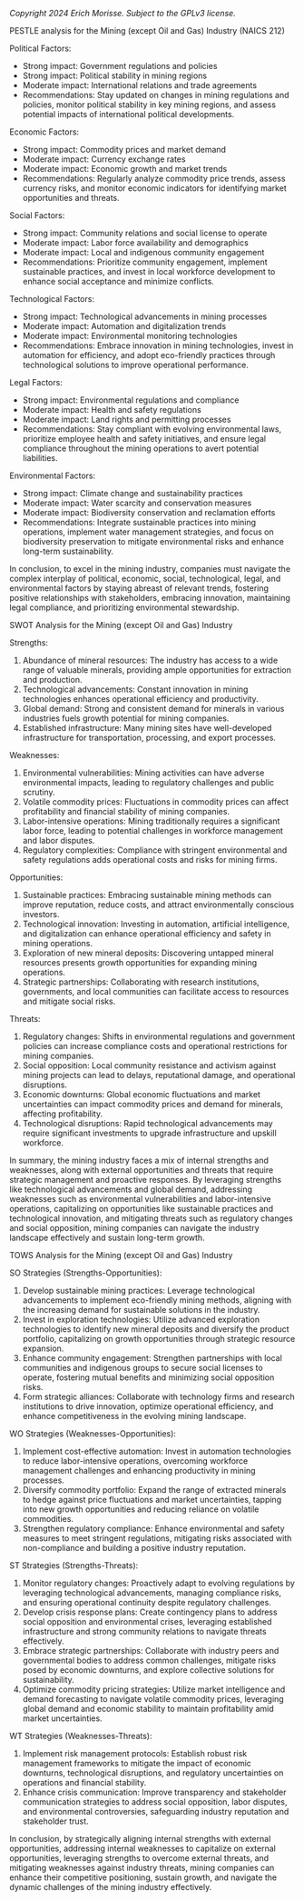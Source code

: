 *Copyright 2024 Erich Morisse.  Subject to the GPLv3 license.*


PESTLE analysis for the Mining (except Oil and Gas) Industry (NAICS 212)

Political Factors:
- Strong impact: Government regulations and policies
- Strong impact: Political stability in mining regions
- Moderate impact: International relations and trade agreements
- Recommendations: Stay updated on changes in mining regulations and policies, monitor political stability in key mining regions, and assess potential impacts of international political developments.

Economic Factors:
- Strong impact: Commodity prices and market demand
- Moderate impact: Currency exchange rates
- Moderate impact: Economic growth and market trends
- Recommendations: Regularly analyze commodity price trends, assess currency risks, and monitor economic indicators for identifying market opportunities and threats.

Social Factors:
- Strong impact: Community relations and social license to operate
- Moderate impact: Labor force availability and demographics
- Moderate impact: Local and indigenous community engagement
- Recommendations: Prioritize community engagement, implement sustainable practices, and invest in local workforce development to enhance social acceptance and minimize conflicts.

Technological Factors:
- Strong impact: Technological advancements in mining processes
- Moderate impact: Automation and digitalization trends
- Moderate impact: Environmental monitoring technologies
- Recommendations: Embrace innovation in mining technologies, invest in automation for efficiency, and adopt eco-friendly practices through technological solutions to improve operational performance.

Legal Factors:
- Strong impact: Environmental regulations and compliance
- Moderate impact: Health and safety regulations
- Moderate impact: Land rights and permitting processes
- Recommendations: Stay compliant with evolving environmental laws, prioritize employee health and safety initiatives, and ensure legal compliance throughout the mining operations to avert potential liabilities.

Environmental Factors:
- Strong impact: Climate change and sustainability practices
- Moderate impact: Water scarcity and conservation measures
- Moderate impact: Biodiversity conservation and reclamation efforts
- Recommendations: Integrate sustainable practices into mining operations, implement water management strategies, and focus on biodiversity preservation to mitigate environmental risks and enhance long-term sustainability.

In conclusion, to excel in the mining industry, companies must navigate the complex interplay of political, economic, social, technological, legal, and environmental factors by staying abreast of relevant trends, fostering positive relationships with stakeholders, embracing innovation, maintaining legal compliance, and prioritizing environmental stewardship.

SWOT Analysis for the Mining (except Oil and Gas) Industry 

Strengths:
1. Abundance of mineral resources: The industry has access to a wide range of valuable minerals, providing ample opportunities for extraction and production.
2. Technological advancements: Constant innovation in mining technologies enhances operational efficiency and productivity.
3. Global demand: Strong and consistent demand for minerals in various industries fuels growth potential for mining companies.
4. Established infrastructure: Many mining sites have well-developed infrastructure for transportation, processing, and export processes.

Weaknesses:
1. Environmental vulnerabilities: Mining activities can have adverse environmental impacts, leading to regulatory challenges and public scrutiny.
2. Volatile commodity prices: Fluctuations in commodity prices can affect profitability and financial stability of mining companies.
3. Labor-intensive operations: Mining traditionally requires a significant labor force, leading to potential challenges in workforce management and labor disputes.
4. Regulatory complexities: Compliance with stringent environmental and safety regulations adds operational costs and risks for mining firms.

Opportunities:
1. Sustainable practices: Embracing sustainable mining methods can improve reputation, reduce costs, and attract environmentally conscious investors.
2. Technological innovation: Investing in automation, artificial intelligence, and digitalization can enhance operational efficiency and safety in mining operations.
3. Exploration of new mineral deposits: Discovering untapped mineral resources presents growth opportunities for expanding mining operations.
4. Strategic partnerships: Collaborating with research institutions, governments, and local communities can facilitate access to resources and mitigate social risks.

Threats:
1. Regulatory changes: Shifts in environmental regulations and government policies can increase compliance costs and operational restrictions for mining companies.
2. Social opposition: Local community resistance and activism against mining projects can lead to delays, reputational damage, and operational disruptions.
3. Economic downturns: Global economic fluctuations and market uncertainties can impact commodity prices and demand for minerals, affecting profitability.
4. Technological disruptions: Rapid technological advancements may require significant investments to upgrade infrastructure and upskill workforce.

In summary, the mining industry faces a mix of internal strengths and weaknesses, along with external opportunities and threats that require strategic management and proactive responses. By leveraging strengths like technological advancements and global demand, addressing weaknesses such as environmental vulnerabilities and labor-intensive operations, capitalizing on opportunities like sustainable practices and technological innovation, and mitigating threats such as regulatory changes and social opposition, mining companies can navigate the industry landscape effectively and sustain long-term growth.

TOWS Analysis for the Mining (except Oil and Gas) Industry

SO Strategies (Strengths-Opportunities):
1. Develop sustainable mining practices: Leverage technological advancements to implement eco-friendly mining methods, aligning with the increasing demand for sustainable solutions in the industry.
2. Invest in exploration technologies: Utilize advanced exploration technologies to identify new mineral deposits and diversify the product portfolio, capitalizing on growth opportunities through strategic resource expansion.
3. Enhance community engagement: Strengthen partnerships with local communities and indigenous groups to secure social licenses to operate, fostering mutual benefits and minimizing social opposition risks.
4. Form strategic alliances: Collaborate with technology firms and research institutions to drive innovation, optimize operational efficiency, and enhance competitiveness in the evolving mining landscape.

WO Strategies (Weaknesses-Opportunities):
1. Implement cost-effective automation: Invest in automation technologies to reduce labor-intensive operations, overcoming workforce management challenges and enhancing productivity in mining processes.
2. Diversify commodity portfolio: Expand the range of extracted minerals to hedge against price fluctuations and market uncertainties, tapping into new growth opportunities and reducing reliance on volatile commodities.
3. Strengthen regulatory compliance: Enhance environmental and safety measures to meet stringent regulations, mitigating risks associated with non-compliance and building a positive industry reputation.

ST Strategies (Strengths-Threats):
1. Monitor regulatory changes: Proactively adapt to evolving regulations by leveraging technological advancements, managing compliance risks, and ensuring operational continuity despite regulatory challenges.
2. Develop crisis response plans: Create contingency plans to address social opposition and environmental crises, leveraging established infrastructure and strong community relations to navigate threats effectively.
3. Embrace strategic partnerships: Collaborate with industry peers and governmental bodies to address common challenges, mitigate risks posed by economic downturns, and explore collective solutions for sustainability.
4. Optimize commodity pricing strategies: Utilize market intelligence and demand forecasting to navigate volatile commodity prices, leveraging global demand and economic stability to maintain profitability amid market uncertainties.

WT Strategies (Weaknesses-Threats):
1. Implement risk management protocols: Establish robust risk management frameworks to mitigate the impact of economic downturns, technological disruptions, and regulatory uncertainties on operations and financial stability.
2. Enhance crisis communication: Improve transparency and stakeholder communication strategies to address social opposition, labor disputes, and environmental controversies, safeguarding industry reputation and stakeholder trust.

In conclusion, by strategically aligning internal strengths with external opportunities, addressing internal weaknesses to capitalize on external opportunities, leveraging strengths to overcome external threats, and mitigating weaknesses against industry threats, mining companies can enhance their competitive positioning, sustain growth, and navigate the dynamic challenges of the mining industry effectively.

